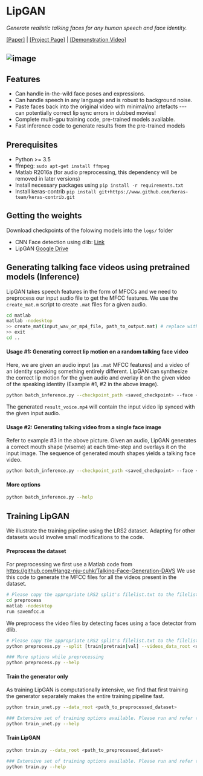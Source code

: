 LipGAN
===================
*Generate realistic talking faces for any human speech and face identity.*

[[Paper]](https://dl.acm.org/doi/10.1145/3343031.3351066) | [[Project Page]](http://cvit.iiit.ac.in/research/projects/cvit-projects/facetoface-translation)  | [[Demonstration Video]](https://www.dailymotion.com/video/x7pxw54)

![image](https://drive.google.com/uc?export=view&id=1Y2isqWhUmAeYhbwK54tIqYOX0Pb5oH9w)
----------
 Features
---------
 - Can handle in-the-wild face poses and expressions.
 - Can handle speech in any language and is robust to background noise.
 - Paste faces back into the original video with minimal/no artefacts --- can potentially correct lip sync errors in dubbed movies! 
 - Complete multi-gpu training code, pre-trained models available.
 - Fast inference code to generate results from the pre-trained models

Prerequisites
-------------
- Python >= 3.5
- ffmpeg: `sudo apt-get install ffmpeg`
- Matlab R2016a (for audio preprocessing, this dependency will be removed in later versions)
- Install necessary packages using `pip install -r requirements.txt`
- Install keras-contrib `pip install git+https://www.github.com/keras-team/keras-contrib.git`

Getting the weights
----------
Download checkpoints of the folowing models into the `logs/` folder

- CNN Face detection using dlib: [Link](http://dlib.net/files/mmod_human_face_detector.dat.bz2)
- LipGAN [Google Drive](https://drive.google.com/open?id=1ZTIt0XII4ZPulMNZbq2yg0x7zQBG6n9e)

Generating talking face videos using pretrained models (Inference)
-------
LipGAN takes speech features in the form of MFCCs and we need to preprocess our input audio file to get the MFCC features. We use the `create_mat.m` script to create `.mat` files for a given audio. 
```bash
cd matlab
matlab -nodesktop
>> create_mat(input_wav_or_mp4_file, path_to_output.mat) # replace with file paths
>> exit
cd ..
```
#### Usage #1: Generating correct lip motion on a random talking face video
Here, we are given an audio input (as `.mat` MFCC features) and a video of an identity speaking something entirely different. LipGAN can synthesize the correct lip motion for the given audio and overlay it on the given video of the speaking identity (Example #1, #2 in the above image). 
```bash
python batch_inference.py --checkpoint_path <saved_checkpoint> --face <random_input_video> --fps <fps_of_input_video> --audio <guiding_audio_wav_file> --mat <mat_file_from_above> --results_dir <folder_to_save_generated_video>
```
The generated `result_voice.mp4` will contain the input video lip synced with the given input audio.

#### Usage #2: Generating talking video from a single face image
Refer to example #3 in the above picture. Given an audio, LipGAN generates a correct mouth shape (viseme) at each time-step and overlays it on the input image. The sequence of generated mouth shapes yields a talking face video.
```bash
python batch_inference.py --checkpoint_path <saved_checkpoint> --face <random_input_face> --audio <guiding_audio_wav_file> --mat <mat_file_from_above> --results_dir <folder_to_save_generated_video>
```

#### More options
```bash
python batch_inference.py --help
```
Training LipGAN
-------
We illustrate the training pipeline using the LRS2 dataset. Adapting for other datasets would involve small modifications to the code. 
#### Preprocess the dataset
For preprocessing we first use a Matlab code from https://github.com/Hangz-nju-cuhk/Talking-Face-Generation-DAVS
We use this code to generate the MFCC files for all the videos present in the dataset.

```bash
# Please copy the appropriate LRS2 split's filelist.txt to the filelists/ folder
cd preprocess
matlab -nodesktop
run savemfcc.m
```
We preprocess the video files by detecting faces using a face detector from dlib. 
```bash
# Please copy the appropriate LRS2 split's filelist.txt to the filelists/ folder 
python preprocess.py --split [train|pretrain|val] --videos_data_root <root_folder_of_LRS2> --final_data_root <folder_to_store_preprocessed_files>

### More options while preprocessing
python preprocess.py --help
```
#### Train the generator only
As training LipGAN is computationally intensive, we find that first training the generator separately makes the entire training pipeline fast.  
```bash
python train_unet.py --data_root <path_to_preprocessed_dataset>

### Extensive set of training options available. Please run and refer to:
python train_unet.py --help
```
#### Train LipGAN
```bash
python train.py --data_root <path_to_preprocessed_dataset>

### Extensive set of training options available. Please run and refer to:
python train.py --help
```
